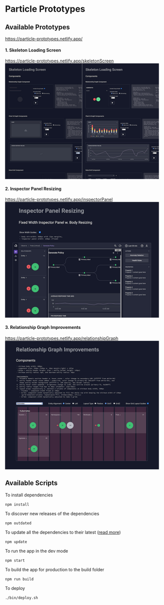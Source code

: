 # Particle Prototypes

## Available Prototypes

https://particle-prototypes.netlify.app/

#### 1. Skeleton Loading Screen

https://particle-prototypes.netlify.app/skeletonScreen
<br/>
![Alt text](/screenShots/componentSkeletonCombined3.jpg?raw=true 'Components')
<br/>

#### 2. Inspector Panel Resizing

https://particle-prototypes.netlify.app/inspectorPanel
<br/>
![Alt text](/screenShots/inspectorPanelFixed.jpg?raw=true 'Fixed Width Inspector Panel')
<br/>

#### 3. Relationship Graph Improvements

https://particle-prototypes.netlify.app/relationshipGraph
<br/>![Alt text](/screenShots/relGraphComponents.jpg?raw=true 'Relationship Graph Improv')
<br/>

## Available Scripts

To install dependencies

```
npm install
```

To discover new releases of the dependencies

```
npm outdated
```

To update all the dependencies to their latest ([<ins>read more</ins>](https://nodejs.dev/learn/update-all-the-nodejs-dependencies-to-their-latest-version))

```
npm update
```

To run the app in the dev mode

```
npm start
```

To build the app for production to the build folder

```
npm run build
```

To deploy

```
./bin/deploy.sh
```

<br/><br/>
